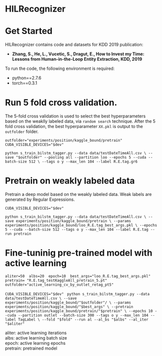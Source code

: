 # HILRecognizer
# Get Started

HILRecognizer contains code and datasets for KDD 2019 publication:

* **Zhang, S., He, L., Vucetic, S., Dragut, E., How to Invest my Time: Lessons from Human-in-the-Loop Entity Extraction, KDD, 2019**

To run the code, the following environment is required:
* python==2.7.6
* torch==0.3.1

# Run 5 fold cross validation. 
The 5-fold cross validation is used to select the best hyperparameters based on the weaklly labeled data, via ``random search`` technique. 
After the 5 fold cross validation, the best hyperparameter ``XX.pkl`` is output to the ``outfolder`` folder.

``
outfolder="experiments/position/kaggle_bound/pretrain"
CUDA_VISIBLE_DEVICES="$dev" 
``

``
python s_train_bilstm_tagger.py --data data/testDateTimeAll.csv \
--save "$outfolder" --pooling all --partition loo --epochs 5 --cuda --batch-size 512 \
--tags o y --max_len 104 --label R.E.tag.gr6
``


# Pretrain on weakly labeled data

Pretrain a deep model based on the weakly labeled data. Weak labels are generated by Regular Expressions.

``CUDA_VISIBLE_DEVICES="$dev" ``

``
python s_train_bilstm_tagger.py --data data/testDateTimeAll.csv \
--save experiments/position/kaggle_bound/pretrain \
--params experiments/position/kaggle_bound/loo_R.E.tag_best_args.pkl \
--epochs 5 --cuda --batch-size 512 --tags o y --max_len 104 --label R.E.tag --run pretrain
``

# Fine-tuninig pre-trained model with active learning
``
aliter=50  albs=20  epoch=10 
best_args="loo_R.E.tag_best_args.pkl" 
pretrain= "R.E.tag_testKaggleAll_pretrain_5.pt" 
outfolder="active_learning_cv_by_outlet_retag_pt5"
``

``
CUDA_VISIBLE_DEVICES="$dev" 
``
``
python s_train_bilstm_tagger.py --data data/testDateTimeAll.csv \
--save experiments/position/kaggle_bound/"$outfolder"/ \
--params experiments/position/kaggle_bound/"$best_args" \
--pretrain experiments/position/kaggle_bound/pretrain/"$pretrain" \
--epochs 10 --cuda --partition outlet --batch-size 300 --tags o y --max_len 104 --label TagLabel \
--fold "$fold" --run al --al_bs "$albs" --al_iter "$aliter" 
``

aliter: active learning iterations \
albs: active learning batch size \
epoch: active learning epochs \
pretrain: pretrained model
